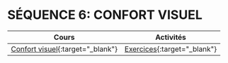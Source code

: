 # SÉQUENCE 6: **CONFORT VISUEL**

| Cours | Activités |
| -- | -- |
| [Confort visuel](./cours/visuel_cours.md){:target="_blank"} |  [Exercices](./activites/visuel_exercices.md){:target="_blank"} |
